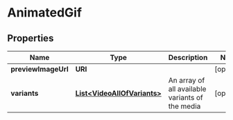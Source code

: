 

# AnimatedGif


## Properties

Name | Type | Description | Notes
------------ | ------------- | ------------- | -------------
**previewImageUrl** | **URI** |  |  [optional]
**variants** | [**List&lt;VideoAllOfVariants&gt;**](VideoAllOfVariants.md) | An array of all available variants of the media |  [optional]



